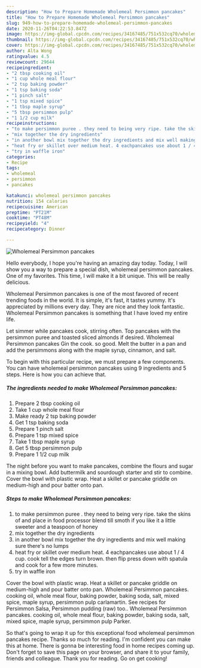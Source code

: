 ```yaml
---
description: "How to Prepare Homemade Wholemeal Persimmon pancakes"
title: "How to Prepare Homemade Wholemeal Persimmon pancakes"
slug: 949-how-to-prepare-homemade-wholemeal-persimmon-pancakes
date: 2020-11-26T04:22:53.847Z
image: https://img-global.cpcdn.com/recipes/34167485/751x532cq70/wholemeal-persimmon-pancakes-recipe-main-photo.jpg
thumbnail: https://img-global.cpcdn.com/recipes/34167485/751x532cq70/wholemeal-persimmon-pancakes-recipe-main-photo.jpg
cover: https://img-global.cpcdn.com/recipes/34167485/751x532cq70/wholemeal-persimmon-pancakes-recipe-main-photo.jpg
author: Alta Wong
ratingvalue: 4.5
reviewcount: 29644
recipeingredient:
- "2 tbsp cooking oil"
- "1 cup whole meal flour"
- "2 tsp baking powder"
- "1 tsp baking soda"
- "1 pinch salt"
- "1 tsp mixed spice"
- "1 tbsp maple syrup"
- "5 tbsp persimmon pulp"
- "1 1/2 cup milk"
recipeinstructions:
- "to make persimmon puree . they need to being very ripe. take the skins of and place in food processor blend till smoth if you like it a little sweeter and a teaspoon of honey"
- "mix together the dry ingredients"
- "in another bowl mix together the dry ingredients and mix well making sure there&#39;s no lumps"
- "heat fry or skillet over medium heat. 4 eachpancakes use about 1 / 4 cup. cook tell the edges turn brown. then flip press down with spatula and cook for a few more minutes."
- "try in waffle iron"
categories:
- Recipe
tags:
- wholemeal
- persimmon
- pancakes

katakunci: wholemeal persimmon pancakes 
nutrition: 154 calories
recipecuisine: American
preptime: "PT21M"
cooktime: "PT48M"
recipeyield: "4"
recipecategory: Dinner

---
```



![Wholemeal Persimmon pancakes](https://img-global.cpcdn.com/recipes/34167485/751x532cq70/wholemeal-persimmon-pancakes-recipe-main-photo.jpg)

Hello everybody, I hope you're having an amazing day today. Today, I will show you a way to prepare a special dish, wholemeal persimmon pancakes. One of my favorites. This time, I will make it a bit unique. This will be really delicious.

Wholemeal Persimmon pancakes is one of the most favored of recent trending foods in the world. It is simple, it's fast, it tastes yummy. It's appreciated by millions every day. They are nice and they look fantastic. Wholemeal Persimmon pancakes is something that I have loved my entire life.

Let simmer while pancakes cook, stirring often. Top pancakes with the persimmon puree and toasted sliced almonds if desired. Wholemeal Persimmon pancakes Gin the cook. so good. Melt the butter in a pan and add the persimmons along with the maple syrup, cinnamon, and salt.


To begin with this particular recipe, we must prepare a few components. You can have wholemeal persimmon pancakes using 9 ingredients and 5 steps. Here is how you can achieve that.

<!--inarticleads1-->

##### The ingredients needed to make Wholemeal Persimmon pancakes:

1. Prepare 2 tbsp cooking oil
1. Take 1 cup whole meal flour
1. Make ready 2 tsp baking powder
1. Get 1 tsp baking soda
1. Prepare 1 pinch salt
1. Prepare 1 tsp mixed spice
1. Take 1 tbsp maple syrup
1. Get 5 tbsp persimmon pulp
1. Prepare 1 1/2 cup milk


The night before you want to make pancakes, combine the flours and sugar in a mixing bowl. Add buttermilk and sourdough starter and stir to combine. Cover the bowl with plastic wrap. Heat a skillet or pancake griddle on medium-high and pour batter onto pan. 

<!--inarticleads2-->

##### Steps to make Wholemeal Persimmon pancakes:

1. to make persimmon puree . they need to being very ripe. take the skins of and place in food processor blend till smoth if you like it a little sweeter and a teaspoon of honey
1. mix together the dry ingredients
1. in another bowl mix together the dry ingredients and mix well making sure there&#39;s no lumps
1. heat fry or skillet over medium heat. 4 eachpancakes use about 1 / 4 cup. cook tell the edges turn brown. then flip press down with spatula and cook for a few more minutes.
1. try in waffle iron


Cover the bowl with plastic wrap. Heat a skillet or pancake griddle on medium-high and pour batter onto pan. Wholemeal Persimmon pancakes. cooking oil, whole meal flour, baking powder, baking soda, salt, mixed spice, maple syrup, persimmon pulp carlamartin. See recipes for Persimmon Salsa, Persimmon pudding (raw) too.. Wholemeal Persimmon pancakes. cooking oil, whole meal flour, baking powder, baking soda, salt, mixed spice, maple syrup, persimmon pulp Parker. 

So that's going to wrap it up for this exceptional food wholemeal persimmon pancakes recipe. Thanks so much for reading. I'm confident you can make this at home. There is gonna be interesting food in home recipes coming up. Don't forget to save this page on your browser, and share it to your family, friends and colleague. Thank you for reading. Go on get cooking!
